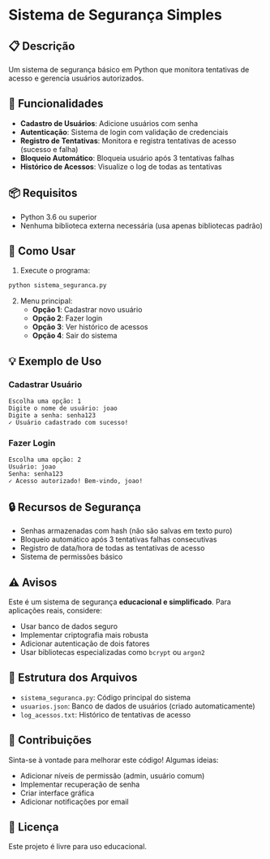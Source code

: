 # Sistema de Segurança Simples

## 📋 Descrição

Um sistema de segurança básico em Python que monitora tentativas de acesso e gerencia usuários autorizados.

## 🚀 Funcionalidades

- **Cadastro de Usuários**: Adicione usuários com senha
- **Autenticação**: Sistema de login com validação de credenciais
- **Registro de Tentativas**: Monitora e registra tentativas de acesso (sucesso e falha)
- **Bloqueio Automático**: Bloqueia usuário após 3 tentativas falhas
- **Histórico de Acessos**: Visualize o log de todas as tentativas

## 📦 Requisitos

- Python 3.6 ou superior
- Nenhuma biblioteca externa necessária (usa apenas bibliotecas padrão)

## 🔧 Como Usar

1. Execute o programa:
```bash
python sistema_seguranca.py
```

2. Menu principal:
   - **Opção 1**: Cadastrar novo usuário
   - **Opção 2**: Fazer login
   - **Opção 3**: Ver histórico de acessos
   - **Opção 4**: Sair do sistema

## 💡 Exemplo de Uso

### Cadastrar Usuário
```
Escolha uma opção: 1
Digite o nome de usuário: joao
Digite a senha: senha123
✓ Usuário cadastrado com sucesso!
```

### Fazer Login
```
Escolha uma opção: 2
Usuário: joao
Senha: senha123
✓ Acesso autorizado! Bem-vindo, joao!
```

## 🔒 Recursos de Segurança

- Senhas armazenadas com hash (não são salvas em texto puro)
- Bloqueio automático após 3 tentativas falhas consecutivas
- Registro de data/hora de todas as tentativas de acesso
- Sistema de permissões básico

## ⚠️ Avisos

Este é um sistema de segurança **educacional e simplificado**. Para aplicações reais, considere:
- Usar banco de dados seguro
- Implementar criptografia mais robusta
- Adicionar autenticação de dois fatores
- Usar bibliotecas especializadas como `bcrypt` ou `argon2`

## 📝 Estrutura dos Arquivos

- `sistema_seguranca.py`: Código principal do sistema
- `usuarios.json`: Banco de dados de usuários (criado automaticamente)
- `log_acessos.txt`: Histórico de tentativas de acesso

## 🤝 Contribuições

Sinta-se à vontade para melhorar este código! Algumas ideias:
- Adicionar níveis de permissão (admin, usuário comum)
- Implementar recuperação de senha
- Criar interface gráfica
- Adicionar notificações por email

## 📄 Licença

Este projeto é livre para uso educacional.
